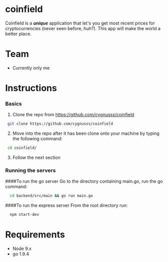 # coinfield

Coinfield is a _**unique**_ application that let's you get most recent prices for cryptocurrencies (never seen before, huh?). This app will make the world a better place.

# Team
  - Currently only me

# Instructions
 ### Basics

 1. Clone the repo from https://github.com/cygnusss/coinfield
 ```sh
  git clone https://github.com/cygnusss/coinfield
 ```
 2. Move into the repo after it has been clone onto your machine by typing the following command:
 ```sh
  cd coinfield/
 ```
 3. Follow the next section
 
 ### Running the servers
 
 ####To run the go server
 Go to the directory containing main.go, run the go command:
 ```sh
   cd backend/src/main && go run main.go
 ```
 ####To run the express server
  From the root directory run:
  ```sh
    npm start-dev
  ```


# Requirements

* Node 9.x 
* go 1.9.4
